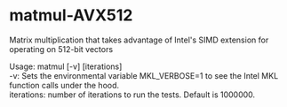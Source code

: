 # matmul-AVX512
Matrix multiplication that takes advantage of Intel's SIMD extension for operating on 512-bit vectors

Usage: matmul [-v] [iterations]\
	-v: Sets the environmental variable MKL_VERBOSE=1 to see the Intel MKL function calls under the hood.\
	iterations: number of iterations to run the tests. Default is 1000000.

